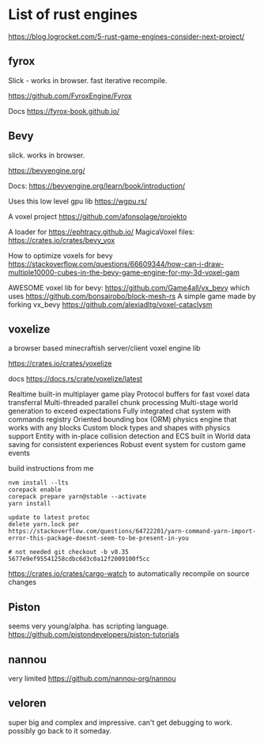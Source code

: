  
# List of rust engines

https://blog.logrocket.com/5-rust-game-engines-consider-next-project/

## fyrox

Slick - works in browser.  fast iterative recompile.

https://github.com/FyroxEngine/Fyrox

Docs https://fyrox-book.github.io/


## Bevy

slick.  works in browser.

https://bevyengine.org/

Docs: https://bevyengine.org/learn/book/introduction/

Uses this low level gpu lib https://wgpu.rs/

A voxel project https://github.com/afonsolage/projekto

A loader for https://ephtracy.github.io/ MagicaVoxel files: https://crates.io/crates/bevy_vox 

How to optimize voxels for bevy https://stackoverflow.com/questions/66609344/how-can-i-draw-multiple10000-cubes-in-the-bevy-game-engine-for-my-3d-voxel-gam

AWESOME voxel lib for bevy: https://github.com/Game4all/vx_bevy which uses https://github.com/bonsairobo/block-mesh-rs 
A simple game made by forking vx_bevy https://github.com/alexiadltg/voxel-cataclysm

## voxelize

a browser based minecraftish server/client voxel engine lib

https://crates.io/crates/voxelize

docs https://docs.rs/crate/voxelize/latest

Realtime built-in multiplayer game play
Protocol buffers for fast voxel data transferral
Multi-threaded parallel chunk processing
Multi-stage world generation to exceed expectations
Fully integrated chat system with commands registry
Oriented bounding box (ORM) physics engine that works with any blocks
Custom block types and shapes with physics support
Entity with in-place collision detection and ECS built in
World data saving for consistent experiences
Robust event system for custom game events

build instructions from me
```
nvm install --lts
corepack enable
corepack prepare yarn@stable --activate
yarn install

update to latest protoc
delete yarn.lock per https://stackoverflow.com/questions/64722201/yarn-command-yarn-import-error-this-package-doesnt-seem-to-be-present-in-you

# not needed git checkout -b v8.35 5677e9ef95541258cdbc6d3c0a12f2009100f5cc

```


https://crates.io/crates/cargo-watch to automatically recompile on source changes

## Piston

seems very young/alpha.  has scripting language.  https://github.com/pistondevelopers/piston-tutorials

## nannou

very limited https://github.com/nannou-org/nannou

## veloren

super big and complex and impressive.  can't get debugging to work.  possibly go back to it someday.